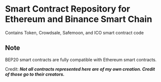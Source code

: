 # Smart Contract Repository for Ethereum and Binance Smart Chain
Contains Token, Crowdsale, Safemoon, and ICO smart contract code

## Note
BEP20 smart contracts are fully compatible with Ethereum smart contracts.

Credit:
***Not all contracts represented here are of my own creation. Credit of those go to their creators.***
